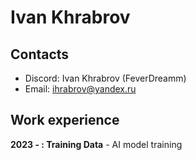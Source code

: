 # Ivan Khrabrov
## Contacts
* Discord: Ivan Khrabrov (FeverDreamm)
* Email: ihrabrov@yandex.ru
## Work experience
**2023 - : Training Data** - AI model training
